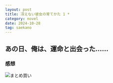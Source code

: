 ```yaml
---
layout: post
title: 冴えない彼女の育てかた 1 *
category: novel
date: 2024-10-28
tag: saekano
---
```


## あの日、俺は、運命と出会った……

### 感想

![まとめ買い]({{site.baseurl}}/pic/saekano/origin/origins.png)
